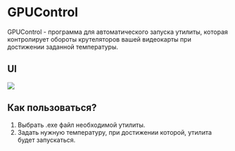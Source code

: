 # GPUControl
GPUControl - программа для автоматического запуска утилиты, которая контролирует обороты крутеляторов вашей видеокарты при достижении заданной температуры.


## UI
<img src="https://github.com/M0doku/GPUControl/assets/88943677/11e6202c-351c-4dc4-9c2d-28fcc3363ea7"/>

## Как пользоваться?
1. Выбрать .exe файл необходимой утилиты.
2. Задать нужную температуру, при достижении которой, утилита будет запускаться.
